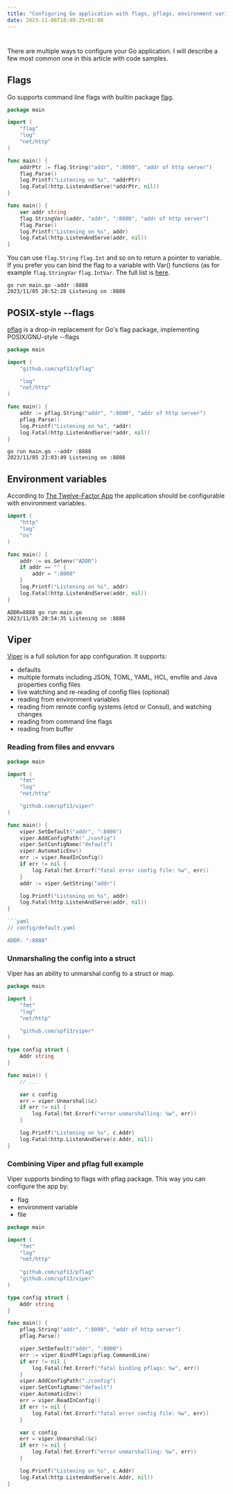 ```yaml
---
title: "Configuring Go application with flags, pflags, environment variables and Viper"
date: 2023-11-06T18:40:25+01:00
---
```


# 
There are multiple ways to configure your Go application. I will describe a few most common one in this article with code samples.
## Flags
Go supports command line flags with builtin package [flag](https://pkg.go.dev/flag).
```go
package main

import (
	"flag"
	"log"
	"net/http"
)

func main() {
	addrPtr := flag.String("addr", ":8000", "addr of http server")
	flag.Parse()
	log.Printf("Listening on %s", *addrPtr)
	log.Fatal(http.ListenAndServe(*addrPtr, nil))
}
```

```go
func main() {
	var addr string
	flag.StringVar(&addr, "addr", ":8000", "addr of http server")
	flag.Parse()
	log.Printf("Listening on %s", addr)
	log.Fatal(http.ListenAndServe(addr, nil))
}
```
You can use `flag.String` `flag.Int` and so on to return a pointer to variable. If you prefer you can bind the flag to a variable with Var() functions (as for example `flag.StringVar` `flag.IntVar`. The full list is [here](https://pkg.go.dev/flag#pkg-index).

```
go run main.go -addr :8888
2023/11/05 20:52:28 Listening on :8888
```

## POSIX-style --flags
[pflag](https://github.com/spf13/pflag/) is a drop-in replacement for Go's flag package, implementing POSIX/GNU-style --flags

```go
package main

import (
	"github.com/spf13/pflag"

	"log"
	"net/http"
)

func main() {
	addr := pflag.String("addr", ":8000", "addr of http server")
	pflag.Parse()
	log.Printf("Listening on %s", *addr)
	log.Fatal(http.ListenAndServe(*addr, nil))
}
```

```
go run main.go --addr :8888
2023/11/05 23:03:49 Listening on :8888
```
## Environment variables
According to [The Twelve-Factor App](https://12factor.net/config) the application should be configurable with environment variables. 

```go
import (
    "http"
    "log"
    "os"
)

func main() {
	addr := os.Getenv("ADDR")
	if addr == "" {
		addr = ":8000"
	}
	log.Printf("Listening on %s", addr)
	log.Fatal(http.ListenAndServe(addr, nil))
}
```

```
ADDR=8888 go run main.go
2023/11/05 20:54:35 Listening on :8888
```
## Viper
[Viper](https://github.com/spf13/viper) is a full solution for app configuration. It supports:
* defaults
* multiple formats including JSON, TOML, YAML, HCL, envfile and Java properties config files 
* live watching and re-reading of config files (optional)
* reading from environment variables
* reading from remote config systems (etcd or Consul), and watching changes
* reading from command line flags
* reading from buffer

### Reading from files and envvars
```go
package main

import (
	"fmt"
	"log"
	"net/http"

	"github.com/spf13/viper"
)

func main() {
	viper.SetDefault("addr", ":8000")
	viper.AddConfigPath("./config")
	viper.SetConfigName("default")
	viper.AutomaticEnv()
	err := viper.ReadInConfig()
	if err != nil {
		log.Fatal(fmt.Errorf("fatal error config file: %w", err))
	}
	addr := viper.GetString("addr")

	log.Printf("Listening on %s", addr)
	log.Fatal(http.ListenAndServe(addr, nil))
}

```yaml
// config/default.yaml

ADDR: ":8888"
```

### Unmarshaling the config into a struct
Viper has an ability to unmarshal config to a struct or map.
```go
package main

import (
	"fmt"
	"log"
	"net/http"

	"github.com/spf13/viper"
)

type config struct {
	Addr string
}

func main() {
	// ...

	var c config
	err = viper.Unmarshal(&c)
	if err != nil {
		log.Fatal(fmt.Errorf("error unmarshalling: %w", err))
	}

	log.Printf("Listening on %s", c.Addr)
	log.Fatal(http.ListenAndServe(c.Addr, nil))
}
```
### Combining Viper and pflag full example
Viper supports binding to flags with pflag package. This way you can configure the app by:
- flag
- environment variable
- file

```go
package main

import (
	"fmt"
	"log"
	"net/http"
	
	"github.com/spf13/pflag"
	"github.com/spf13/viper"
)

type config struct {
	Addr string
}

func main() {
	pflag.String("addr", ":8000", "addr of http server")
	pflag.Parse()

	viper.SetDefault("addr", ":8000")
	err := viper.BindPFlags(pflag.CommandLine)
	if err != nil {
		log.Fatal(fmt.Errorf("fatal binding pflags: %w", err))
	}
	viper.AddConfigPath("./config")
	viper.SetConfigName("default")
	viper.AutomaticEnv()
	err = viper.ReadInConfig()
	if err != nil {
		log.Fatal(fmt.Errorf("fatal error config file: %w", err))
	}

	var c config
	err = viper.Unmarshal(&c)
	if err != nil {
		log.Fatal(fmt.Errorf("error unmarshalling: %w", err))
	}

	log.Printf("Listening on %s", c.Addr)
	log.Fatal(http.ListenAndServe(c.Addr, nil))
}
```
